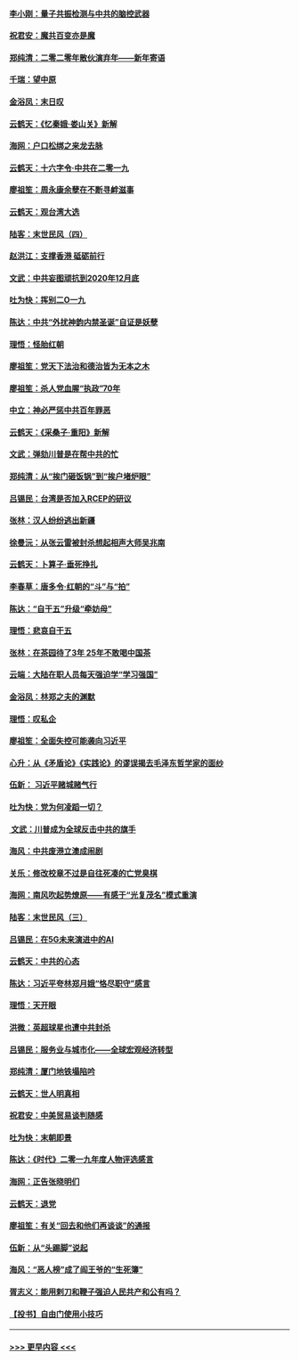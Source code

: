#### [李小刚：量子共振检测与中共的脑控武器](../pages/nsc993/n11754518.md?t=12301901) 
#### [祝君安：魔共百变亦是魔](../pages/nsc993/n11754469.md?t=12301901) 
#### [郑纯清：二零二零年散伙演弃年——新年寄语](../pages/nsc993/n11754195.md?t=12301901) 
#### [千瑞：望中原](../pages/nsc993/n11754159.md?t=12301901) 
#### [金浴凤：末日叹](../pages/nsc993/n11752359.md?t=12301901) 
#### [云鹤天：《忆秦娥‧娄山关》新解](../pages/nsc993/n11752348.md?t=12301901) 
#### [海网：户口松绑之来龙去脉](../pages/nsc993/n11752328.md?t=12301901) 
#### [云鹤天：十六字令‧中共在二零一九](../pages/nsc993/n11752305.md?t=12301901) 
#### [廖祖笙：周永康余孽在不断寻衅滋事](../pages/nsc993/n11751013.md?t=12301901) 
#### [云鹤天：观台湾大选](../pages/nsc993/n11751007.md?t=12301901) 
#### [陆客：末世民风（四）](../pages/nsc993/n11749203.md?t=12301901) 
#### [赵洪江：支撑香港 砥砺前行](../pages/nsc993/n11748482.md?t=12301901) 
#### [文武：中共妄图顽抗到2020年12月底](../pages/nsc993/n11748446.md?t=12301901) 
#### [吐为快：挥别二O一九](../pages/nsc993/n11748411.md?t=12301901) 
#### [陈达：中共“外扰神韵内禁圣诞”自证是妖孽](../pages/nsc993/n11748226.md?t=12301901) 
#### [理悟：怪胎红朝](../pages/nsc993/n11748206.md?t=12301901) 
#### [廖祖笙：党天下法治和德治皆为无本之木](../pages/nsc993/n11748135.md?t=12301901) 
#### [廖祖笙：杀人党血腥“执政”70年](../pages/nsc993/n11745144.md?t=12301901) 
#### [中立：神必严惩中共百年罪恶](../pages/nsc993/n11744970.md?t=12301901) 
#### [云鹤天：《采桑子‧重阳》新解](../pages/nsc993/n11744948.md?t=12301901) 
#### [文武：弹劾川普是在帮中共的忙](../pages/nsc993/n11744758.md?t=12301901) 
#### [郑纯清：从“挨门砸饭锅”到“挨户堵炉眼”](../pages/nsc993/n11744745.md?t=12301901) 
#### [吕锡民：台湾是否加入RCEP的研议](../pages/nsc993/n11744701.md?t=12301901) 
#### [张林：汉人纷纷逃出新疆](../pages/nsc993/n11743530.md?t=12301901) 
#### [徐曼沅：从张云雷被封杀想起相声大师吴兆南](../pages/nsc993/n11741816.md?t=12301901) 
#### [云鹤天：卜算子‧垂死挣扎](../pages/nsc993/n11739956.md?t=12301901) 
#### [李春草：唐多令‧红朝的“斗”与“拍”](../pages/nsc993/n11739830.md?t=12301901) 
#### [陈达：“自干五”升级“牵妨母”](../pages/nsc993/n11739724.md?t=12301901) 
#### [理悟：悲哀自干五](../pages/nsc993/n11739547.md?t=12301901) 
#### [张林：在茶园待了3年 25年不敢喝中国茶](../pages/nsc993/n11739240.md?t=12301901) 
#### [云端：大陆在职人员每天强迫学“学习强国”](../pages/nsc993/n11738735.md?t=12301901) 
#### [金浴凤：林郑之夫的渊默](../pages/nsc993/n11737735.md?t=12301901) 
#### [理悟：叹私企](../pages/nsc993/n11737715.md?t=12301901) 
#### [廖祖笙：全面失控可能袭向习近平](../pages/nsc993/n11737704.md?t=12301901) 
#### [心升：从《矛盾论》《实践论》的谬误揭去毛泽东哲学家的面纱](../pages/nsc993/n11736962.md?t=12301901) 
#### [伍新： 习近平赌城赌气行](../pages/nsc993/n11736929.md?t=12301901) 
#### [吐为快：党为何凌蹈一切？](../pages/nsc993/n11736915.md?t=12301901) 
#### [ 文武：川普成为全球反击中共的旗手](../pages/nsc993/n11736882.md?t=12301901) 
#### [海风：中共废港立澳成闹剧](../pages/nsc993/n11735857.md?t=12301901) 
#### [关乐：修改校章不过是自往死凑的亡党臭棋](../pages/nsc993/n11735097.md?t=12301901) 
#### [海网：南风吹起势燎原——有感于“光复茂名”模式重演](../pages/nsc993/n11732308.md?t=12301901) 
#### [陆客：末世民风（三）](../pages/nsc993/n11732211.md?t=12301901) 
#### [吕锡民：在5G未来演进中的AI](../pages/nsc993/n11730010.md?t=12301901) 
#### [云鹤天：中共的心态](../pages/nsc993/n11729906.md?t=12301901) 
#### [陈达：习近平夸林郑月娥“恪尽职守”感言](../pages/nsc993/n11729881.md?t=12301901) 
#### [理悟：天开眼](../pages/nsc993/n11729699.md?t=12301901) 
#### [洪微：英超球星也遭中共封杀](../pages/nsc993/n11727243.md?t=12301901) 
#### [吕锡民：服务业与城市化——全球宏观经济转型](../pages/nsc993/n11725845.md?t=12301901) 
#### [郑纯清：厦门地铁塌陷吟](../pages/nsc993/n11725813.md?t=12301901) 
#### [云鹤天：世人明真相](../pages/nsc993/n11725621.md?t=12301901) 
#### [祝君安：中美贸易谈判随感](../pages/nsc993/n11725609.md?t=12301901) 
#### [吐为快：末朝即景](../pages/nsc993/n11723365.md?t=12301901) 
#### [陈达：《时代》二零一九年度人物评选感言](../pages/nsc993/n11723337.md?t=12301901) 
#### [海网：正告张晓明们](../pages/nsc993/n11723228.md?t=12301901) 
#### [云鹤天：退党](../pages/nsc993/n11723056.md?t=12301901) 
#### [廖祖笙：有关“回去和他们再谈谈”的通报](../pages/nsc993/n11722442.md?t=12301901) 
#### [伍新：从“头踢脚”说起](../pages/nsc993/n11722429.md?t=12301901) 
#### [海风：“恶人榜”成了阎王爷的“生死簿”](../pages/nsc993/n11722272.md?t=12301901) 
#### [胥志义：能用剌刀和鞭子强迫人民共产和公有吗？](../pages/nsc993/n11720569.md?t=12301901) 
#### [【投书】自由门使用小技巧](../pages/nsc993/n11720180.md?t=12301901) 

----
#### [ >>> 更早内容 <<< ](../indexes/nsc993-earlier.md)
